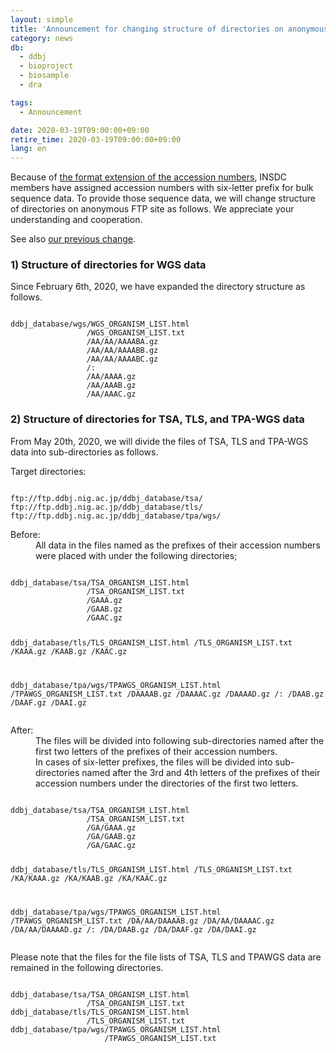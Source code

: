 ```yaml
---
layout: simple
title: 'Announcement for changing structure of directories on anonymous FTP site'
category: news
db:
  - ddbj
  - bioproject
  - biosample
  - dra

tags:
  - Announcement

date: 2020-03-19T09:00:00+09:00
retire_time: 2020-03-19T09:00:00+09:00
lang: en
---
```


<p>Because of <a href="/activities/index-e.html#2018">the format extension of the accession numbers</a>, INSDC members have assigned accession numbers with six-letter prefix for bulk sequence data. To provide those sequence data, we will change structure of directories on anonymous FTP site as follows. We appreciate your understanding and cooperation. </p>

<p>See also <a href="/news/en/2018-01-17-e.html">our previous change</a>. </p>

<h3>1) Structure of directories for WGS data</h3>

<p>Since February 6th, 2020, we have expanded the directory structure as follows. </p>
<pre><code>
ddbj_database/wgs/WGS_ORGANISM_LIST.html
                 /WGS_ORGANISM_LIST.txt
                 /AA/AA/AAAABA.gz
                 /AA/AA/AAAABB.gz
                 /AA/AA/AAAABC.gz
                 /:
                 /AA/AAAA.gz
                 /AA/AAAB.gz
                 /AA/AAAC.gz 
</code></pre>

<h3>2) Structure of directories for TSA, TLS, and TPA-WGS data</h3>

<p>From May 20th, 2020, we will divide the files of TSA, TLS and TPA-WGS data into sub-directories as follows. </p>

<p class="bold">Target directories:</p>
<pre><code>
ftp://ftp.ddbj.nig.ac.jp/ddbj_database/tsa/
ftp://ftp.ddbj.nig.ac.jp/ddbj_database/tls/
ftp://ftp.ddbj.nig.ac.jp/ddbj_database/tpa/wgs/
</code></pre>

<dl>
    <dt>Before:</dt>
    <dd>All data in the files named as the prefixes of their accession numbers were placed with under the following directories;</dd>
</dl>
<pre><code>
ddbj_database/tsa/TSA_ORGANISM_LIST.html
                 /TSA_ORGANISM_LIST.txt
                 /GAAA.gz
                 /GAAB.gz
                 /GAAC.gz

ddbj_database/tls/TLS_ORGANISM_LIST.html
                 /TLS_ORGANISM_LIST.txt
                 /KAAA.gz
                 /KAAB.gz
                 /KAAC.gz

ddbj_database/tpa/wgs/TPAWGS_ORGANISM_LIST.html
                     /TPAWGS_ORGANISM_LIST.txt
                     /DAAAAB.gz
                     /DAAAAC.gz
                     /DAAAAD.gz
                     /:
                     /DAAB.gz
                     /DAAF.gz
                     /DAAI.gz 
</code></pre>

<dl>
    <dt>After:</dt>
    <dd>The files will be divided into following sub-directories named after the first two letters of the prefixes of their accession numbers. </dd>
    <dd>In cases of six-letter prefixes, the files will be divided into sub-directories named after the 3rd and 4th letters of the prefixes of their accession numbers under the directories of the first two letters. </dd>
</dl>
<pre><code>
ddbj_database/tsa/TSA_ORGANISM_LIST.html
                 /TSA_ORGANISM_LIST.txt
                 /GA/GAAA.gz
                 /GA/GAAB.gz
                 /GA/GAAC.gz

ddbj_database/tls/TLS_ORGANISM_LIST.html
                 /TLS_ORGANISM_LIST.txt
                 /KA/KAAA.gz
                 /KA/KAAB.gz
                 /KA/KAAC.gz

ddbj_database/tpa/wgs/TPAWGS_ORGANISM_LIST.html
                     /TPAWGS_ORGANISM_LIST.txt
                     /DA/AA/DAAAAB.gz
                     /DA/AA/DAAAAC.gz
                     /DA/AA/DAAAAD.gz
                     /:
                     /DA/DAAB.gz
                     /DA/DAAF.gz
                     /DA/DAAI.gz 
</code></pre>

<p>Please note that the files for the file lists of TSA, TLS and TPAWGS data are remained in the following directories. </p>
<pre><code>
ddbj_database/tsa/TSA_ORGANISM_LIST.html
                 /TSA_ORGANISM_LIST.txt 
ddbj_database/tls/TLS_ORGANISM_LIST.html
                 /TLS_ORGANISM_LIST.txt 
ddbj_database/tpa/wgs/TPAWGS_ORGANISM_LIST.html
                     /TPAWGS_ORGANISM_LIST.txt
</code></pre>
